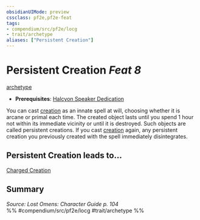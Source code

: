 ```yaml
---
obsidianUIMode: preview
cssclass: pf2e,pf2e-feat
tags:
- compendium/src/pf2e/locg
- trait/archetype
aliases: ["Persistent Creation"]
---
```

# Persistent Creation  *Feat 8*  
[archetype](../../rules/traits/archetype.md)  

- **Prerequisites**: [Halcyon Speaker Dedication](halcyon-speaker-dedication-locg.md)

You can cast [creation](../spells/creation.md) as an innate spell at will, choosing whether it is arcane or primal each time. The created object lasts until you spend 1 hour not within its immediate vicinity or until it is destroyed. Such objects are called persistent creations. If you cast [creation](../spells/creation.md) again, any persistent creation you previously created with the spell immediately disintegrates.

## Persistent Creation leads to...

[Charged Creation](charged-creation-locg.md)

## Summary

*Source: Lost Omens: Character Guide p. 104*  
%% #compendium/src/pf2e/locg #trait/archetype %%
